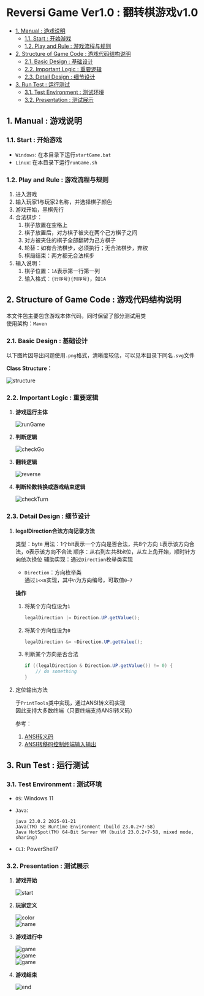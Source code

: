 # Reversi Game Ver1.0 : 翻转棋游戏v1.0

- [1. Manual : 游戏说明](#1-manual--游戏说明)
    - [1.1. Start : 开始游戏](#11-start--开始游戏)
    - [1.2. Play and Rule : 游戏流程与规则](#12-play-and-rule--游戏流程与规则)
- [2. Structure of Game Code : 游戏代码结构说明](#2-structure-of-game-code--游戏代码结构说明)
    - [2.1. Basic Design : 基础设计](#21-basic-design--基础设计)
    - [2.2. Important Logic : 重要逻辑](#22-important-logic--重要逻辑)
    - [2.3. Detail Design : 细节设计](#23-detail-design--细节设计)
- [3. Run Test : 运行测试](#3-run-test--运行测试)
    - [3.1. Test Environment : 测试环境](#31-test-environment--测试环境)
    - [3.2. Presentation : 测试展示](#32-presentation--测试展示)

## 1. Manual : 游戏说明

### 1.1. Start : 开始游戏

- `Windows`: 在本目录下运行`startGame.bat`
- `Linux`: 在本目录下运行`runGame.sh`

### 1.2. Play and Rule : 游戏流程与规则

1. 进入游戏
2. 输入玩家1与玩家2名称，并选择棋子颜色
3. 游戏开始，黑棋先行
4. 合法棋步：
    1. 棋子放置在空格上
    2. 棋子放置后，对方棋子被夹在两个己方棋子之间
    3. 对方被夹住的棋子全部翻转为己方棋子
    4. 轮替：如有合法棋步，必须执行；无合法棋步，弃权
    5. 棋局结束：两方都无合法棋步
5. 输入说明：
    1. 棋子位置：`1A`表示第一行第一列
    2. 输入格式：`{行序号}{列序号}`，如`1A`

## 2. Structure of Game Code : 游戏代码结构说明

本文件包主要包含游戏本体代码，同时保留了部分测试用类  
使用架构：`Maven`

### 2.1. Basic Design : 基础设计

以下图片因导出问题使用`.png`格式，清晰度较低，可以见本目录下同名`.svg`文件  

**Class Structure：**

![structure](structure.png)

### 2.2. Important Logic : 重要逻辑

1. **游戏运行主体**

    ![runGame](runGame.png)

2. **判断逻辑**

    ![checkGo](checkGo.png)

3. **翻转逻辑**

    ![reverse](reverse.png)

4. **判断轮数转换或游戏结束逻辑**

    ![checkTurn](checkTurn.png)

### 2.3. Detail Design : 细节设计

1. **legalDirection合法方向记录方法**

    类型：byte
    用法：1个bit表示一个方向是否合法，共8个方向
        `1`表示该方向合法，`0`表示该方向不合法
    顺序：从右到左共8bit位，从左上角开始，顺时针方向依次换位
    辅助实现：通过`Direction`枚举类实现  

    - `Direction`：方向枚举类  
        通过`1<<n`实现，其中`n`为方向编号，可取值`0~7`  

    **操作**

    1. 将某个方向位设为`1`

        ```java
        legalDirection |= Direction.UP.getValue();
        ```

    2. 将某个方向位设为`0`

        ```java
        legalDirection &= ~Direction.UP.getValue();
        ```

    3. 判断某个方向是否合法

        ```java
        if ((legalDirection & Direction.UP.getValue()) != 0) {
            // do something
        }
        ```

2. 定位输出方法  

    于`PrintTools`类中实现，通过ANSI转义码实现  
    因此支持大多数终端（只要终端支持ANSI转义码）  

    参考：
    1. [ANSI转义码](ttps://learnku.com/articles/26231)
    2. [ANSI转移码控制终端输入输出](https://blog.csdn.net/Blaze_dL/article/details/142767515)

## 3. Run Test : 运行测试

### 3.1. Test Environment : 测试环境

- `OS`: Windows 11
- `Java`:  

    ```shell
    java 23.0.2 2025-01-21
    Java(TM) SE Runtime Environment (build 23.0.2+7-58)
    Java HotSpot(TM) 64-Bit Server VM (build 23.0.2+7-58, mixed mode, sharing)
    ```

- `CLI`: PowerShell7

### 3.2. Presentation : 测试展示

1. **游戏开始**

    ![start](<屏幕截图 2025-02-28 221926.png>)

2. **玩家定义**

    ![color](<屏幕截图 2025-02-28 221941.png>)  
    ![name](<屏幕截图 2025-02-28 221956.png>)  

3. **游戏进行中**

    ![game](<屏幕截图 2025-02-28 222006.png>)  
    ![game](<屏幕截图 2025-02-28 222023.png>)  
    ![game](<屏幕截图 2025-02-28 222035.png>)  

4. **游戏结束**

    ![end](<屏幕截图 2025-02-28 193325.png>)
